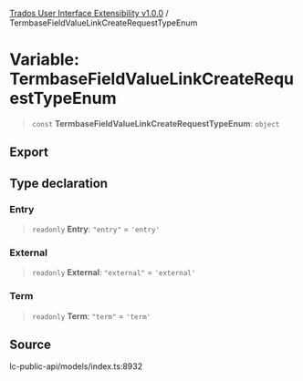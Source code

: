 [Trados User Interface Extensibility v1.0.0](../wiki/globals) / TermbaseFieldValueLinkCreateRequestTypeEnum

# Variable: TermbaseFieldValueLinkCreateRequestTypeEnum

> `const` **TermbaseFieldValueLinkCreateRequestTypeEnum**: `object`

## Export

## Type declaration

### Entry

> `readonly` **Entry**: `"entry"` = `'entry'`

### External

> `readonly` **External**: `"external"` = `'external'`

### Term

> `readonly` **Term**: `"term"` = `'term'`

## Source

lc-public-api/models/index.ts:8932
